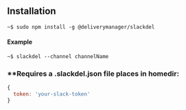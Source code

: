 
## Installation
```
~$ sudo npm install -g @deliverymanager/slackdel
```


#### Example
```
~$ slackdel --channel channelName
```

### **Requires a .slackdel.json file places in homedir:
```js
{
  token: 'your-slack-token'
}
```
